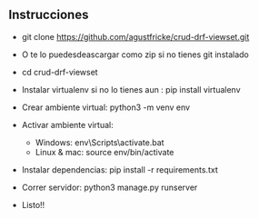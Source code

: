 ## Instrucciones

- git clone https://github.com/agustfricke/crud-drf-viewset.git
- O te lo puedesdeascargar como zip si no tienes git instalado

- cd crud-drf-viewset

- Instalar virtualenv si no lo tienes aun : pip install virtualenv

- Crear ambiente virtual: python3 -m venv env
- Activar ambiente virtual:
  - Windows: env\Scripts\activate.bat
  - Linux & mac: source env/bin/activate
  
- Instalar dependencias: pip install -r requirements.txt
- Correr servidor: python3 manage.py runserver
  
- Listo!!

